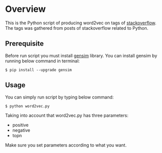 # Overview
This is the Python script of producing word2vec on tags of [stackoverflow](https://stackoverflow.com/).
The tags was gathered from posts of stackoverflow related to Python.
## Prerequisite
Before run script you must install [gensim](https://radimrehurek.com/gensim/) library.
You can install gensim by running below command in terminal:

```
$ pip install --upgrade gensim
```
## Usage
You can simply run script by typing below command:

```
$ python word2vec.py
```
Taking into account that word2vec.py has three parameters:
- positive
- negative
- topn

Make sure you set parameters according to what you want.

